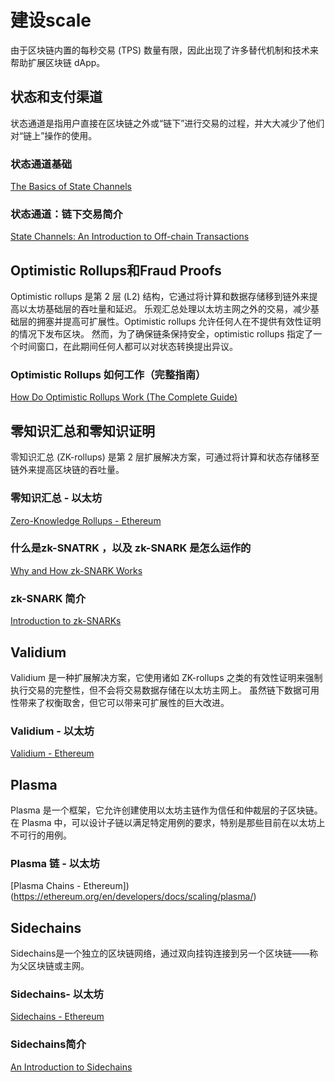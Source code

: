 # 建设scale
由于区块链内置的每秒交易 (TPS) 数量有限，因此出现了许多替代机制和技术来帮助扩展区块链 dApp。

## 状态和支付渠道
状态通道是指用户直接在区块链之外或“链下”进行交易的过程，并大大减少了他们对“链上”操作的使用。
                
### 状态通道基础
[The Basics of State Channels](https://education.district0x.io/general-topics/understanding-ethereum/basics-state-channels/)

### 状态通道：链下交易简介
[State Channels: An Introduction to Off-chain Transactions](https://www.talentica.com/blogs/state-channels-an-introduction-to-off-chain-transactions/)

## Optimistic Rollups和Fraud Proofs
Optimistic rollups 是第 2 层 (L2) 结构，它通过将计算和数据存储移到链外来提高以太坊基础层的吞吐量和延迟。 乐观汇总处理以太坊主网之外的交易，减少基础层的拥塞并提高可扩展性。Optimistic rollups 允许任何人在不提供有效性证明的情况下发布区块。 然而，为了确保链条保持安全，optimistic rollups 指定了一个时间窗口，在此期间任何人都可以对状态转换提出异议。

### Optimistic Rollups 如何工作（完整指南）
[How Do Optimistic Rollups Work (The Complete Guide)](https://www.alchemy.com/overviews/optimistic-rollups)

## 零知识汇总和零知识证明
零知识汇总 (ZK-rollups) 是第 2 层扩展解决方案，可通过将计算和状态存储移至链外来提高区块链的吞吐量。
                
### 零知识汇总 - 以太坊
[Zero-Knowledge Rollups - Ethereum](https://ethereum.org/en/developers/docs/scaling/zk-rollups)

### 什么是zk-SNATRK ，以及 zk-SNARK 是怎么运作的
[Why and How zk-SNARK Works](https://medium.com/@imolfar/why-and-how-zk-snark-works-1-introduction-the-medium-of-a-proof-d946e931160)

### zk-SNARK 简介
[Introduction to zk-SNARKs](https://vitalik.ca/general/2021/01/26/snarks.html)
        
## Validium
Validium 是一种扩展解决方案，它使用诸如 ZK-rollups 之类的有效性证明来强制执行交易的完整性，但不会将交易数据存储在以太坊主网上。 虽然链下数据可用性带来了权衡取舍，但它可以带来可扩展性的巨大改进。
                
### Validium - 以太坊
[Validium - Ethereum](https://ethereum.org/en/developers/docs/scaling/validium/)

## Plasma 
Plasma 是一个框架，它允许创建使用以太坊主链作为信任和仲裁层的子区块链。 在 Plasma 中，可以设计子链以满足特定用例的要求，特别是那些目前在以太坊上不可行的用例。
                
### Plasma 链 - 以太坊
[Plasma Chains - Ethereum])(https://ethereum.org/en/developers/docs/scaling/plasma/)
        
## Sidechains
Sidechains是一个独立的区块链网络，通过双向挂钩连接到另一个区块链——称为父区块链或主网。
                
### Sidechains- 以太坊
[Sidechains - Ethereum](https://ethereum.org/en/developers/docs/scaling/sidechains/)

### Sidechains简介
[An Introduction to Sidechains](https://ethereum.org/en/developers/docs/scaling/sidechains/)